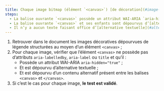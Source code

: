 ```yaml
---
title: Chaque image bitmap (élément `<canvas>`) [de décoration](#image-de-decoration), sans [légende](#legende-d-image), vérifie-t-elle ces conditions ?
steps:
  - La balise ouvrante `<canvas>` possède un attribut WAI-ARIA `aria-hidden="true"` ;
  - La balise ouvrante `<canvas>` et ses enfants sont dépourvus d’[alternative textuelle](#alternative-textuelle-image) ;
  - Il n’y a aucun texte faisant office d’[alternative textuelle](#alternative-textuelle-image) entre `<canvas>` et `</canvas>`.
---
```


1. Retrouver dans le document les images décoratives dépourvues de légende structurées au moyen d’un élément `<canvas>` ;
2. Pour chaque image, vérifier que l’élément `<canvas>` ne possède pas d’attributs `aria-labelledby`, `aria-label` ou `title` et qu’il :
   - Possède un attribut WAI-ARIA `aria-hidden="true"` ;
   - Et est dépourvu d’alternative textuelle ;
   - Et est dépourvu d’un contenu alternatif présent entre les balises `<canvas>` et `</canvas>`.
3. Si c’est le cas pour chaque image, **le test est validé**.
